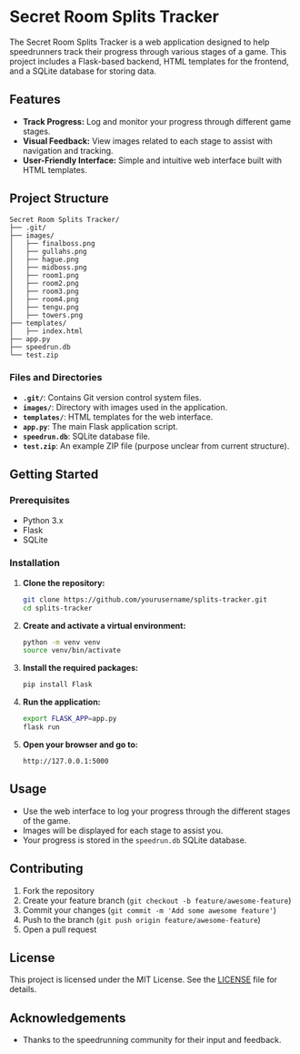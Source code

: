 # Secret Room Splits Tracker

The Secret Room Splits Tracker is a web application designed to help speedrunners track their progress through various stages of a game. This project includes a Flask-based backend, HTML templates for the frontend, and a SQLite database for storing data.

## Features

- **Track Progress:** Log and monitor your progress through different game stages.
- **Visual Feedback:** View images related to each stage to assist with navigation and tracking.
- **User-Friendly Interface:** Simple and intuitive web interface built with HTML templates.

## Project Structure

```
Secret Room Splits Tracker/
├── .git/
├── images/
│   ├── finalboss.png
│   ├── gullahs.png
│   ├── hague.png
│   ├── midboss.png
│   ├── room1.png
│   ├── room2.png
│   ├── room3.png
│   ├── room4.png
│   ├── tengu.png
│   ├── towers.png
├── templates/
│   ├── index.html
├── app.py
├── speedrun.db
└── test.zip
```

### Files and Directories

- **`.git/`**: Contains Git version control system files.
- **`images/`**: Directory with images used in the application.
- **`templates/`**: HTML templates for the web interface.
- **`app.py`**: The main Flask application script.
- **`speedrun.db`**: SQLite database file.
- **`test.zip`**: An example ZIP file (purpose unclear from current structure).

## Getting Started

### Prerequisites

- Python 3.x
- Flask
- SQLite

### Installation

1. **Clone the repository:**
   ```bash
   git clone https://github.com/yourusername/splits-tracker.git
   cd splits-tracker
   ```

2. **Create and activate a virtual environment:**
   ```bash
   python -m venv venv
   source venv/bin/activate
   ```

3. **Install the required packages:**
   ```bash
   pip install Flask
   ```

4. **Run the application:**
   ```bash
   export FLASK_APP=app.py
   flask run
   ```

5. **Open your browser and go to:**
   ```
   http://127.0.0.1:5000
   ```

## Usage

- Use the web interface to log your progress through the different stages of the game.
- Images will be displayed for each stage to assist you.
- Your progress is stored in the `speedrun.db` SQLite database.

## Contributing

1. Fork the repository
2. Create your feature branch (`git checkout -b feature/awesome-feature`)
3. Commit your changes (`git commit -m 'Add some awesome feature'`)
4. Push to the branch (`git push origin feature/awesome-feature`)
5. Open a pull request

## License

This project is licensed under the MIT License. See the [LICENSE](LICENSE) file for details.

## Acknowledgements

- Thanks to the speedrunning community for their input and feedback.
